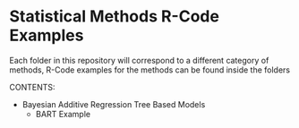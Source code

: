 # Statistical Methods R-Code Examples

Each folder in this repository will correspond to a different category of methods, R-Code examples for the methods can be found inside the folders

CONTENTS:
- Bayesian Additive Regression Tree Based Models
   -   BART Example     
